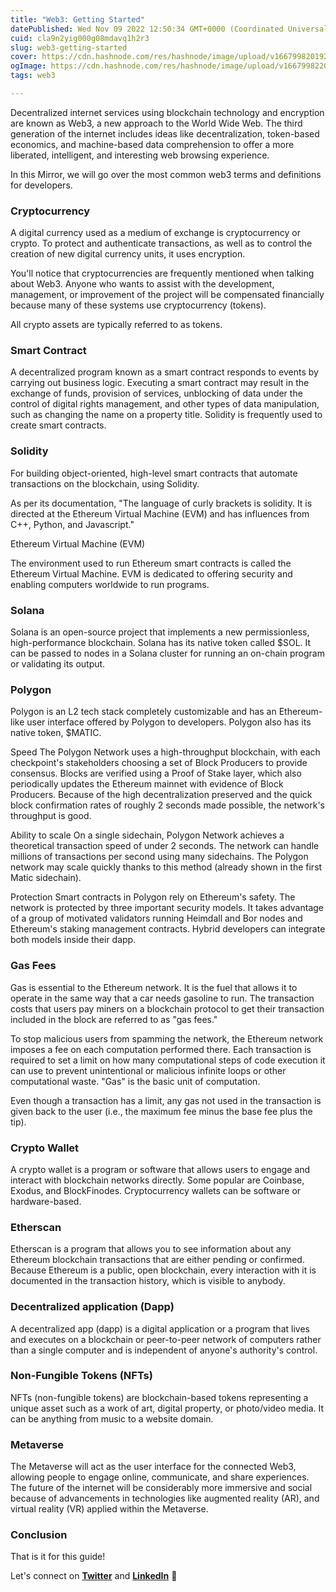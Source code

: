```yaml
---
title: "Web3: Getting Started"
datePublished: Wed Nov 09 2022 12:50:34 GMT+0000 (Coordinated Universal Time)
cuid: cla9n2yig000g08mdavq1h2r3
slug: web3-getting-started
cover: https://cdn.hashnode.com/res/hashnode/image/upload/v1667998201920/wZXlfK788.png
ogImage: https://cdn.hashnode.com/res/hashnode/image/upload/v1667998220638/1Mxd_MEVL.png
tags: web3

---
```


Decentralized internet services using blockchain technology and encryption are known as Web3, a new approach to the World Wide Web. The third generation of the internet includes ideas like decentralization, token-based economics, and machine-based data comprehension to offer a more liberated, intelligent, and interesting web browsing experience.

In this Mirror, we will go over the most common web3 terms and definitions for developers.

### Cryptocurrency

A digital currency used as a medium of exchange is cryptocurrency or crypto. To protect and authenticate transactions, as well as to control the creation of new digital currency units, it uses encryption.

You'll notice that cryptocurrencies are frequently mentioned when talking about Web3. Anyone who wants to assist with the development, management, or improvement of the project will be compensated financially because many of these systems use cryptocurrency (tokens).

All crypto assets are typically referred to as tokens.

### Smart Contract

A decentralized program known as a smart contract responds to events by carrying out business logic. Executing a smart contract may result in the exchange of funds, provision of services, unblocking of data under the control of digital rights management, and other types of data manipulation, such as changing the name on a property title. Solidity is frequently used to create smart contracts.

### Solidity

For building object-oriented, high-level smart contracts that automate transactions on the blockchain, using Solidity.

As per its documentation, "The language of curly brackets is solidity. It is directed at the Ethereum Virtual Machine (EVM) and has influences from C++, Python, and Javascript."

Ethereum Virtual Machine (EVM)

The environment used to run Ethereum smart contracts is called the Ethereum Virtual Machine. EVM is dedicated to offering security and enabling computers worldwide to run programs.

### Solana

Solana is an open-source project that implements a new permissionless, high-performance blockchain. Solana has its native token called $SOL. It can be passed to nodes in a Solana cluster for running an on-chain program or validating its output.

### Polygon

Polygon is an L2 tech stack completely customizable and has an Ethereum-like user interface offered by Polygon to developers. Polygon also has its native token, $MATIC.

Speed The Polygon Network uses a high-throughput blockchain, with each checkpoint's stakeholders choosing a set of Block Producers to provide consensus. Blocks are verified using a Proof of Stake layer, which also periodically updates the Ethereum mainnet with evidence of Block Producers. Because of the high decentralization preserved and the quick block confirmation rates of roughly 2 seconds made possible, the network's throughput is good.

Ability to scale On a single sidechain, Polygon Network achieves a theoretical transaction speed of under 2 seconds. The network can handle millions of transactions per second using many sidechains. The Polygon network may scale quickly thanks to this method (already shown in the first Matic sidechain).

Protection Smart contracts in Polygon rely on Ethereum's safety. The network is protected by three important security models. It takes advantage of a group of motivated validators running Heimdall and Bor nodes and Ethereum's staking management contracts. Hybrid developers can integrate both models inside their dapp.

### Gas Fees

Gas is essential to the Ethereum network. It is the fuel that allows it to operate in the same way that a car needs gasoline to run. The transaction costs that users pay miners on a blockchain protocol to get their transaction included in the block are referred to as "gas fees."

To stop malicious users from spamming the network, the Ethereum network imposes a fee on each computation performed there. Each transaction is required to set a limit on how many computational steps of code execution it can use to prevent unintentional or malicious infinite loops or other computational waste. "Gas" is the basic unit of computation.

Even though a transaction has a limit, any gas not used in the transaction is given back to the user (i.e., the maximum fee minus the base fee plus the tip).

### Crypto Wallet

A crypto wallet is a program or software that allows users to engage and interact with blockchain networks directly. Some popular are Coinbase, Exodus, and BlockFinodes. Cryptocurrency wallets can be software or hardware-based.

### Etherscan

Etherscan is a program that allows you to see information about any Ethereum blockchain transactions that are either pending or confirmed. Because Ethereum is a public, open blockchain, every interaction with it is documented in the transaction history, which is visible to anybody.

### Decentralized application (Dapp)

A decentralized app (dapp) is a digital application or a program that lives and executes on a blockchain or peer-to-peer network of computers rather than a single computer and is independent of anyone's authority's control.

### Non-Fungible Tokens (NFTs)

NFTs (non-fungible tokens) are blockchain-based tokens representing a unique asset such as a work of art, digital property, or photo/video media. It can be anything from music to a website domain.

### Metaverse

The Metaverse will act as the user interface for the connected Web3, allowing people to engage online, communicate, and share experiences. The future of the internet will be considerably more immersive and social because of advancements in technologies like augmented reality (AR), and virtual reality (VR) applied within the Metaverse.

### Conclusion

That is it for this guide!

Let's connect on [**Twitter**](https://twitter.com/danizeres) and [**LinkedIn**](https://www.linkedin.com/in/danipassos/) 👋